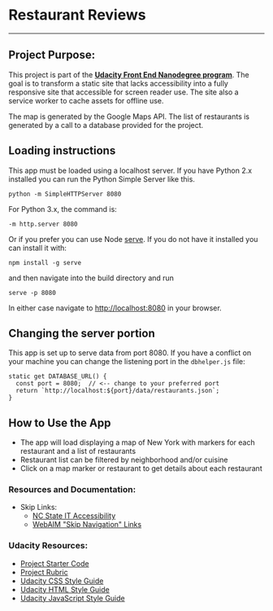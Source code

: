 # Restaurant Reviews

---

## Project Purpose:

This project is part of the **[Udacity Front End Nanodegree program](https://www.udacity.com/course/front-end-web-developer-nanodegree--nd001)**. The goal is to transform a static site that lacks accessibility into a fully responsive site that accessible for screen reader use. The site also a service worker to cache assets for offline use.

The map is generated by the Google Maps API. The list of restaurants is generated by a call to a database provided for the project.

## Loading instructions

This app must be loaded using a localhost server. If you have Python 2.x installed you can run the Python Simple Server like this.

```
python -m SimpleHTTPServer 8080
```

For Python 3.x, the command is:

```
-m http.server 8080
```

Or if you prefer you can use Node [serve](https://github.com/zeit/serve). If you do not have it installed you can install it with:

```
npm install -g serve
```

and then navigate into the build directory and run

```
serve -p 8080
```

In either case navigate to [http://localhost:8080](http://localhost:8080) in your browser.

## Changing the server portion

This app is set up to serve data from port 8080. If you have a conflict on your machine you can change the listening port in the `dbhelper.js` file:

```
static get DATABASE_URL() {
  const port = 8080;  // <-- change to your preferred port
  return `http://localhost:${port}/data/restaurants.json`;
}
```

## How to Use the App

* The app will load displaying a map of New York with markers for each restaurant and a list of restaurants
* Restaurant list can be filtered by neighborhood and/or cuisine
* Click on a map marker or restaurant to get details about each restaurant

### Resources and Documentation:

* Skip Links:
  * [NC State IT Accessibility](https://accessibility.oit.ncsu.edu/it-accessibility-at-nc-state/developers/accessibility-handbook/mouse-and-keyboard-events/skip-to-main-content/)
  * [WebAIM "Skip Navigation" Links](NaAIMhttps://webaim.org/techniques/skipnav/)

### Udacity Resources:

* [Project Starter Code](https://github.com/udacity/mws-restaurant-stage-1)
* [Project Rubric](https://review.udacity.com/#!/rubrics/1090/view)
* [Udacity CSS Style Guide](http://udacity.github.io/frontend-nanodegree-styleguide/css.html)
* [Udacity HTML Style Guide](http://udacity.github.io/frontend-nanodegree-styleguide/index.html)
* [Udacity JavaScript Style Guide](http://udacity.github.io/frontend-nanodegree-styleguide/javascript.html)
